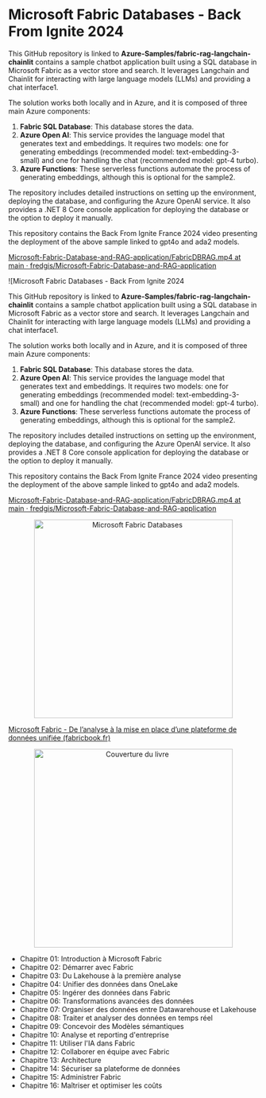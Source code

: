 # Microsoft Fabric Databases - Back From Ignite 2024

This GitHub repository is linked to **Azure-Samples/fabric-rag-langchain-chainlit** contains a sample chatbot application built using a SQL database in Microsoft Fabric as a vector store and search. It leverages Langchain and Chainlit for interacting with large language models (LLMs) and providing a chat interface1.

The solution works both locally and in Azure, and it is composed of three main Azure components:

1. **Fabric SQL Database**: This database stores the data.
2. **Azure Open AI**: This service provides the language model that generates text and embeddings. It requires two models: one for generating embeddings (recommended model: text-embedding-3-small) and one for handling the chat (recommended model: gpt-4 turbo).
3. **Azure Functions**: These serverless functions automate the process of generating embeddings, although this is optional for the sample2.

The repository includes detailed instructions on setting up the environment, deploying the database, and configuring the Azure OpenAI service. It also provides a .NET 8 Core console application for deploying the database or the option to deploy it manually.

This repository contains the Back From Ignite France 2024 video presenting the deployment of the above sample linked to gpt4o and ada2 models.

[Microsoft-Fabric-Database-and-RAG-application/FabricDBRAG.mp4 at main · fredgis/Microsoft-Fabric-Database-and-RAG-application](https://github.com/fredgis/Microsoft-Fabric-Database-and-RAG-application/blob/main/FabricDBRAG.mp4)

![Microsoft Fabric Databases - Back From Ignite 2024

This GitHub repository is linked to **Azure-Samples/fabric-rag-langchain-chainlit** contains a sample chatbot application built using a SQL database in Microsoft Fabric as a vector store and search. It leverages Langchain and Chainlit for interacting with large language models (LLMs) and providing a chat interface1.

The solution works both locally and in Azure, and it is composed of three main Azure components:

1. **Fabric SQL Database**: This database stores the data.
2. **Azure Open AI**: This service provides the language model that generates text and embeddings. It requires two models: one for generating embeddings (recommended model: text-embedding-3-small) and one for handling the chat (recommended model: gpt-4 turbo).
3. **Azure Functions**: These serverless functions automate the process of generating embeddings, although this is optional for the sample2.

The repository includes detailed instructions on setting up the environment, deploying the database, and configuring the Azure OpenAI service. It also provides a .NET 8 Core console application for deploying the database or the option to deploy it manually.

This repository contains the Back From Ignite France 2024 video presenting the deployment of the above sample linked to gpt4o and ada2 models.

[Microsoft-Fabric-Database-and-RAG-application/FabricDBRAG.mp4 at main · fredgis/Microsoft-Fabric-Database-and-RAG-application](https://github.com/fredgis/Microsoft-Fabric-Database-and-RAG-application/blob/main/FabricDBRAG.mp4)

<p align="center">
  <img src="https://github.com/fredgis/Microsoft-Fabric-Database-and-RAG-application/blob/main/FabricDatabase.png" alt="Microsoft Fabric Databases" width="400"/>
</p>

[Microsoft Fabric - De l’analyse à la mise en place d’une plateforme de données unifiée (fabricbook.fr)](https://fabricbook.fr/)

<p align="center">
  <img src="https://fabricbook.fr/assets/couverture.jpg" alt="Couverture du livre" width="400"/>
</p>


- Chapitre 01: Introduction à Microsoft Fabric
- Chapitre 02: Démarrer avec Fabric
- Chapitre 03: Du Lakehouse à la première analyse
- Chapitre 04: Unifier des données dans OneLake
- Chapitre 05: Ingérer des données dans Fabric
- Chapitre 06: Transformations avancées des données
- Chapitre 07: Organiser des données entre Datawarehouse et Lakehouse
- Chapitre 08: Traiter et analyser des données en temps réel
- Chapitre 09: Concevoir des Modèles sémantiques
- Chapitre 10: Analyse et reporting d'entreprise
- Chapitre 11: Utiliser l'IA dans Fabric
- Chapitre 12: Collaborer en équipe avec Fabric
- Chapitre 13: Architecture
- Chapitre 14: Sécuriser sa plateforme de données
- Chapitre 15: Administrer Fabric
- Chapitre 16: Maîtriser et optimiser les coûts